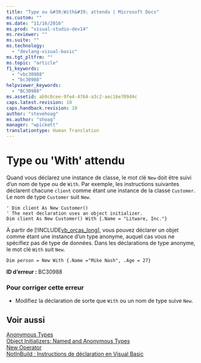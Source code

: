 ```yaml
---
title: "Type ou &#39;With&#39; attendu | Microsoft Docs"
ms.custom: ""
ms.date: "11/16/2016"
ms.prod: "visual-studio-dev14"
ms.reviewer: ""
ms.suite: ""
ms.technology: 
  - "devlang-visual-basic"
ms.tgt_pltfrm: ""
ms.topic: "article"
f1_keywords: 
  - "vbc30988"
  - "bc30988"
helpviewer_keywords: 
  - "BC30988"
ms.assetid: ab9c0cee-9fe4-4764-a3c2-aec16e709d4c
caps.latest.revision: 10
caps.handback.revision: 10
author: "stevehoag"
ms.author: "shoag"
manager: "wpickett"
translationtype: Human Translation
---
```

# Type ou &#39;With&#39; attendu
Quand vous déclarez une instance de classe, le mot clé `New` doit être suivi d’un nom de type ou de `With`. Par exemple, les instructions suivantes déclarent chacune `client` comme étant une instance de la classe `Customer`. Le nom de type `Customer` suit `New`.  
  
```  
' Dim client As New Customer()  
' The next declaration uses an object initializer.  
Dim client As New Customer() With {.Name = "Litware, Inc."}  
```  
  
 À partir de [!INCLUDE[vb_orcas_long](../../visual-basic/misc/includes/vb_orcas_long_md.md)], vous pouvez déclarer un objet comme étant une instance d’un type anonyme, auquel cas vous ne spécifiez pas de type de données. Dans les déclarations de type anonyme, le mot clé `With` suit `New`.  
  
```  
Dim person = New With {.Name ="Mike Nash", .Age = 27}  
```  
  
 **ID d’erreur :** BC30988  
  
### Pour corriger cette erreur  
  
-   Modifiez la déclaration de sorte que `With` ou un nom de type suive `New`.  
  
## Voir aussi  
 [Anonymous Types](../../visual-basic/programming-guide/language-features/objects-and-classes/anonymous-types.md)   
 [Object Initializers: Named and Anonymous Types](../../visual-basic/programming-guide/language-features/objects-and-classes/object-initializers-named-and-anonymous-types.md)   
 [New Operator](../../visual-basic/language-reference/operators/new-operator.md)   
 [NotInBuild : Instructions de déclaration en Visual Basic](http://msdn.microsoft.com/fr-fr/81f3c398-f45c-4d95-80bf-aa39d1a0fb30)